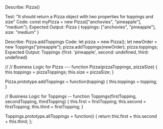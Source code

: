 Describe: Pizza()

Test: "It should return a Pizza object with two properties for toppings and size"
Code: const myPizza = new Pizza(["anchovies", "pineapple"], "medium");
Expected Output: Pizza { toppings: ["anchovies", "pineapple"], size: "medium" }

Describe: Pizza.addToppings
Code: let pizza = new Pizza();
      let newOrder = new Toppings("pineapple");
      pizza.addToppings(newOrder);
      pizza.toppings;
Expected Output: Toppings {first: 'pineapple', second: undefined, third: undefined}




//
// Business Logic for Pizza ---
function Pizza(pizzaToppings, pizzaSize) {
  this.toppings = pizzaToppings;
  this.size = pizzaSize;
}

Pizza.prototype.addToppings = function(topping) {
  this.toppings = topping;
}


// Business Logic for Toppings -- 
function Toppings(firstTopping, secondTopping, thirdTopping) {
  this.first = firstTopping;
  this.second = firstTopping;
  this.third = firstTopping;
}

Toppings.prototype.allToppings = function() {
  return this.first + this.second + this.third;
};
